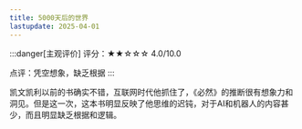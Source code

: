 ```yaml
---
title: 5000天后的世界
lastupdate: 2025-04-01
---
```


:::danger[主观评价]
评分：★★☆☆☆ 4.0/10.0

点评：凭空想象，缺乏根据
:::

凯文凯利以前的书确实不错，互联网时代他抓住了，《必然》的推断很有想象力和洞见。但是这一次，这本书明显反映了他思维的迟钝，对于AI和机器人的内容甚少，而且明显缺乏根据和逻辑。

